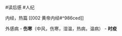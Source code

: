 #读后感 #人纪 


内经，热篇 [[002 黄帝内经#^986ced]]

外感病
	- **伤寒**（中风，伤寒，湿温，热病，温病）
	- **时疫**






























